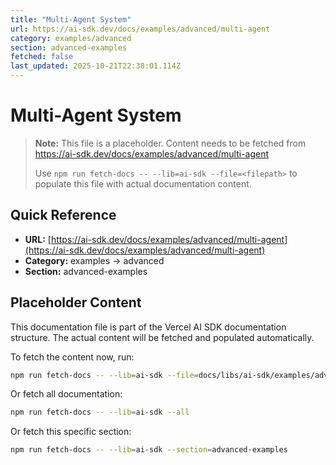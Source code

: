 ```yaml
---
title: "Multi-Agent System"
url: https://ai-sdk.dev/docs/examples/advanced/multi-agent
category: examples/advanced
section: advanced-examples
fetched: false
last_updated: 2025-10-21T22:38:01.114Z
---
```


# Multi-Agent System

> **Note:** This file is a placeholder. Content needs to be fetched from https://ai-sdk.dev/docs/examples/advanced/multi-agent
>
> Use `npm run fetch-docs -- --lib=ai-sdk --file=<filepath>` to populate this file with actual documentation content.

## Quick Reference

- **URL:** [https://ai-sdk.dev/docs/examples/advanced/multi-agent](https://ai-sdk.dev/docs/examples/advanced/multi-agent)
- **Category:** examples → advanced
- **Section:** advanced-examples

## Placeholder Content

This documentation file is part of the Vercel AI SDK documentation structure.
The actual content will be fetched and populated automatically.

To fetch the content now, run:

```bash
npm run fetch-docs -- --lib=ai-sdk --file=docs/libs/ai-sdk/examples/advanced/multi-agent.md
```

Or fetch all documentation:

```bash
npm run fetch-docs -- --lib=ai-sdk --all
```

Or fetch this specific section:

```bash
npm run fetch-docs -- --lib=ai-sdk --section=advanced-examples
```
